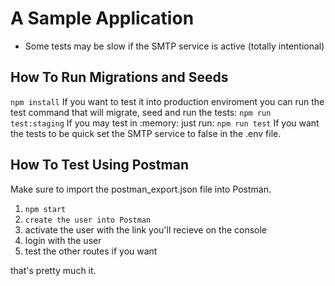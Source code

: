 # A Sample Application

- Some tests may be slow if the SMTP service is active (totally intentional)

## How To Run Migrations and Seeds

`npm install`
If you want to test it into production enviroment you can run the test command that will migrate, seed and run the tests:
`npm run test:staging`
If you may test in :memory: just run:
`npm run test`
If you want the tests to be quick set the SMTP service to false in the .env file.

## How To Test Using Postman

Make sure to import the postman_export.json file into Postman.

1. `npm start`
2. `create the user into Postman`
3. activate the user with the link you'll recieve on the console
4. login with the user
5. test the other routes if you want

that's pretty much it.
